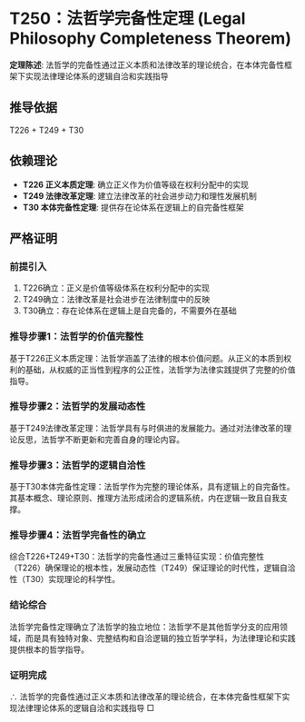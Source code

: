 # T250：法哲学完备性定理 (Legal Philosophy Completeness Theorem)

**定理陈述**: 法哲学的完备性通过正义本质和法律改革的理论统合，在本体完备性框架下实现法律理论体系的逻辑自洽和实践指导

## 推导依据
T226 + T249 + T30

## 依赖理论
- **T226 正义本质定理**: 确立正义作为价值等级在权利分配中的实现
- **T249 法律改革定理**: 建立法律改革的社会进步动力和理性发展机制
- **T30 本体完备性定理**: 提供存在论体系在逻辑上的自完备性框架

## 严格证明

### 前提引入
1. T226确立：正义是价值等级体系在权利分配中的实现
2. T249确立：法律改革是社会进步在法律制度中的反映
3. T30确立：存在论体系在逻辑上是自完备的，不需要外在基础

### 推导步骤1：法哲学的价值完整性
基于T226正义本质定理：法哲学涵盖了法律的根本价值问题。从正义的本质到权利的基础，从权威的正当性到程序的公正性，法哲学为法律实践提供了完整的价值指导。

### 推导步骤2：法哲学的发展动态性
基于T249法律改革定理：法哲学具有与时俱进的发展能力。通过对法律改革的理论反思，法哲学不断更新和完善自身的理论内容。

### 推导步骤3：法哲学的逻辑自洽性
基于T30本体完备性定理：法哲学作为完整的理论体系，具有逻辑上的自完备性。其基本概念、理论原则、推理方法形成闭合的逻辑系统，内在逻辑一致且自我支撑。

### 推导步骤4：法哲学完备性的确立
综合T226+T249+T30：法哲学的完备性通过三重特征实现：价值完整性（T226）确保理论的根本性，发展动态性（T249）保证理论的时代性，逻辑自洽性（T30）实现理论的科学性。

### 结论综合
法哲学完备性定理确立了法哲学的独立地位：法哲学不是其他哲学分支的应用领域，而是具有独特对象、完整结构和自洽逻辑的独立哲学学科，为法律理论和实践提供根本的哲学指导。

### 证明完成
∴ 法哲学的完备性通过正义本质和法律改革的理论统合，在本体完备性框架下实现法律理论体系的逻辑自洽和实践指导 □